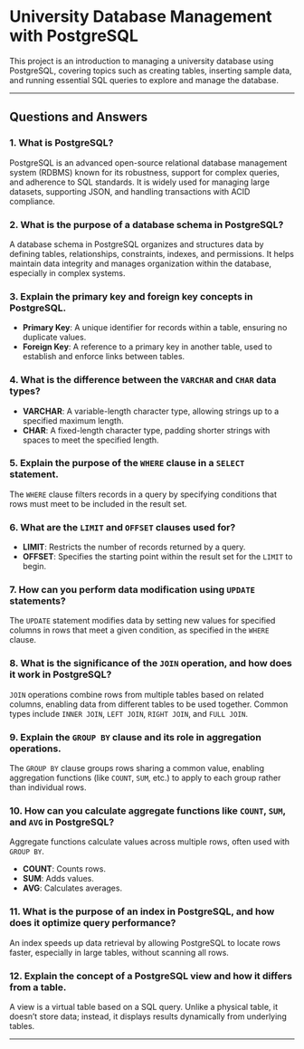 # University Database Management with PostgreSQL

This project is an introduction to managing a university database using PostgreSQL, covering topics such as creating tables, inserting sample data, and running essential SQL queries to explore and manage the database.

---

## Questions and Answers

### 1. What is PostgreSQL?
PostgreSQL is an advanced open-source relational database management system (RDBMS) known for its robustness, support for complex queries, and adherence to SQL standards. It is widely used for managing large datasets, supporting JSON, and handling transactions with ACID compliance.

### 2. What is the purpose of a database schema in PostgreSQL?
A database schema in PostgreSQL organizes and structures data by defining tables, relationships, constraints, indexes, and permissions. It helps maintain data integrity and manages organization within the database, especially in complex systems.

### 3. Explain the primary key and foreign key concepts in PostgreSQL.
- **Primary Key**: A unique identifier for records within a table, ensuring no duplicate values.
- **Foreign Key**: A reference to a primary key in another table, used to establish and enforce links between tables.

### 4. What is the difference between the `VARCHAR` and `CHAR` data types?
- **VARCHAR**: A variable-length character type, allowing strings up to a specified maximum length.
- **CHAR**: A fixed-length character type, padding shorter strings with spaces to meet the specified length.

### 5. Explain the purpose of the `WHERE` clause in a `SELECT` statement.
The `WHERE` clause filters records in a query by specifying conditions that rows must meet to be included in the result set.

### 6. What are the `LIMIT` and `OFFSET` clauses used for?
- **LIMIT**: Restricts the number of records returned by a query.
- **OFFSET**: Specifies the starting point within the result set for the `LIMIT` to begin.

### 7. How can you perform data modification using `UPDATE` statements?
The `UPDATE` statement modifies data by setting new values for specified columns in rows that meet a given condition, as specified in the `WHERE` clause.

### 8. What is the significance of the `JOIN` operation, and how does it work in PostgreSQL?
`JOIN` operations combine rows from multiple tables based on related columns, enabling data from different tables to be used together. Common types include `INNER JOIN`, `LEFT JOIN`, `RIGHT JOIN`, and `FULL JOIN`.

### 9. Explain the `GROUP BY` clause and its role in aggregation operations.
The `GROUP BY` clause groups rows sharing a common value, enabling aggregation functions (like `COUNT`, `SUM`, etc.) to apply to each group rather than individual rows.

### 10. How can you calculate aggregate functions like `COUNT`, `SUM`, and `AVG` in PostgreSQL?
Aggregate functions calculate values across multiple rows, often used with `GROUP BY`. 
- **COUNT**: Counts rows.
- **SUM**: Adds values.
- **AVG**: Calculates averages.

### 11. What is the purpose of an index in PostgreSQL, and how does it optimize query performance?
An index speeds up data retrieval by allowing PostgreSQL to locate rows faster, especially in large tables, without scanning all rows.

### 12. Explain the concept of a PostgreSQL view and how it differs from a table.
A view is a virtual table based on a SQL query. Unlike a physical table, it doesn’t store data; instead, it displays results dynamically from underlying tables.

---